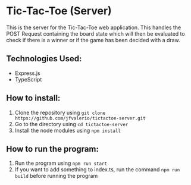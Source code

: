 # Tic-Tac-Toe (Server)

This is the server for the Tic-Tac-Toe web application. This handles the POST Request containing the board state which will then be evaluated to check if there is a winner or if the game has been decided with a draw.

## Technologies Used:

- Express.js
- TypeScript

## How to install:

1. Clone the repository using `git clone https://github.com/jfvalerio/tictactoe-server.git`
2. Go to the directory using `cd tictactoe-server`
3. Install the node modules using `npm install`

## How to run the program:

1. Run the program using `npm run start`
2. If you want to add something to index.ts, run the command `npm run build` before running the program
